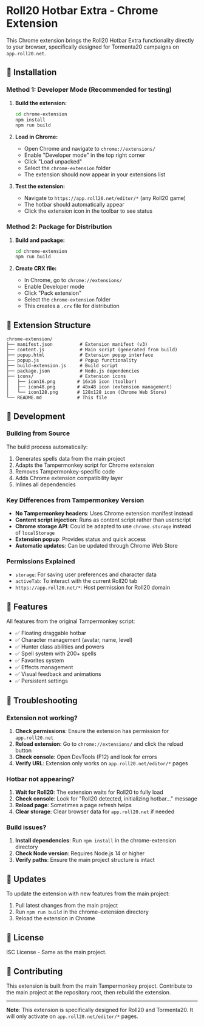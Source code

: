 # Roll20 Hotbar Extra - Chrome Extension

This Chrome extension brings the Roll20 Hotbar Extra functionality directly to your browser, specifically designed for Tormenta20 campaigns on `app.roll20.net`.

## 🚀 Installation

### Method 1: Developer Mode (Recommended for testing)

1. **Build the extension:**
   ```bash
   cd chrome-extension
   npm install
   npm run build
   ```

2. **Load in Chrome:**
   - Open Chrome and navigate to `chrome://extensions/`
   - Enable "Developer mode" in the top right corner
   - Click "Load unpacked"
   - Select the `chrome-extension` folder
   - The extension should now appear in your extensions list

3. **Test the extension:**
   - Navigate to `https://app.roll20.net/editor/*` (any Roll20 game)
   - The hotbar should automatically appear
   - Click the extension icon in the toolbar to see status

### Method 2: Package for Distribution

1. **Build and package:**
   ```bash
   cd chrome-extension
   npm run build
   ```

2. **Create CRX file:**
   - In Chrome, go to `chrome://extensions/`
   - Enable Developer mode
   - Click "Pack extension"
   - Select the `chrome-extension` folder
   - This creates a `.crx` file for distribution

## 📁 Extension Structure

```
chrome-extension/
├── manifest.json          # Extension manifest (v3)
├── content.js             # Main script (generated from build)
├── popup.html             # Extension popup interface
├── popup.js               # Popup functionality
├── build-extension.js     # Build script
├── package.json           # Node.js dependencies
├── icons/                 # Extension icons
│   ├── icon16.png        # 16x16 icon (toolbar)
│   ├── icon48.png        # 48x48 icon (extension management)
│   └── icon128.png       # 128x128 icon (Chrome Web Store)
└── README.md             # This file
```

## 🔧 Development

### Building from Source

The build process automatically:
1. Generates spells data from the main project
2. Adapts the Tampermonkey script for Chrome extension
3. Removes Tampermonkey-specific code
4. Adds Chrome extension compatibility layer
5. Inlines all dependencies

### Key Differences from Tampermonkey Version

- **No Tampermonkey headers**: Uses Chrome extension manifest instead
- **Content script injection**: Runs as content script rather than userscript
- **Chrome storage API**: Could be adapted to use `chrome.storage` instead of `localStorage`
- **Extension popup**: Provides status and quick access
- **Automatic updates**: Can be updated through Chrome Web Store

### Permissions Explained

- `storage`: For saving user preferences and character data
- `activeTab`: To interact with the current Roll20 tab
- `https://app.roll20.net/*`: Host permission for Roll20 domain

## 🎯 Features

All features from the original Tampermonkey script:

- ✅ Floating draggable hotbar
- ✅ Character management (avatar, name, level)
- ✅ Hunter class abilities and powers
- ✅ Spell system with 200+ spells
- ✅ Favorites system
- ✅ Effects management
- ✅ Visual feedback and animations
- ✅ Persistent settings

## 🐛 Troubleshooting

### Extension not working?

1. **Check permissions**: Ensure the extension has permission for `app.roll20.net`
2. **Reload extension**: Go to `chrome://extensions/` and click the reload button
3. **Check console**: Open DevTools (F12) and look for errors
4. **Verify URL**: Extension only works on `app.roll20.net/editor/*` pages

### Hotbar not appearing?

1. **Wait for Roll20**: The extension waits for Roll20 to fully load
2. **Check console**: Look for "Roll20 detected, initializing hotbar..." message
3. **Reload page**: Sometimes a page refresh helps
4. **Clear storage**: Clear browser data for `app.roll20.net` if needed

### Build issues?

1. **Install dependencies**: Run `npm install` in the chrome-extension directory
2. **Check Node version**: Requires Node.js 14 or higher
3. **Verify paths**: Ensure the main project structure is intact

## 🔄 Updates

To update the extension with new features from the main project:

1. Pull latest changes from the main project
2. Run `npm run build` in the chrome-extension directory
3. Reload the extension in Chrome

## 📝 License

ISC License - Same as the main project.

## 🤝 Contributing

This extension is built from the main Tampermonkey project. Contribute to the main project at the repository root, then rebuild the extension.

---

**Note**: This extension is specifically designed for Roll20 and Tormenta20. It will only activate on `app.roll20.net/editor/*` pages.
